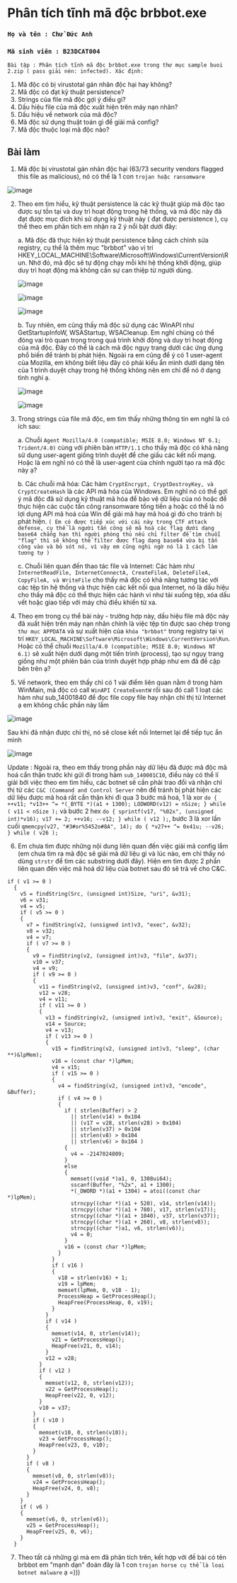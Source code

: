 # Phân tích tĩnh mã độc brbbot.exe

### `Họ và tên : Chử Đức Anh`
### `Mã sinh viên : B23DCAT004`

`Bài tập : Phân tích tĩnh mã độc brbbot.exe trong thư mục sample buoi 2.zip ( pass giải nén: infected). Xác định:`
1. Mã độc có bị virustotal gán nhãn độc hại hay không?
2. Mã độc có đạt kỹ thuật persistence?
3. Strings của file mã độc gợi ý điều gì?
4. Dấu hiệu file của mã độc xuất hiện trên máy nạn nhân?
5. Dấu hiệu về network của mã độc?
6. Mã độc sử dụng thuật toán gì để giải mã config?
7. Mã độc thuộc loại mã độc nào?

## Bài làm
1. Mã độc bị virustotal gán nhãn độc hại (63/73 security vendors flagged this file as malicious), nó có thể là 1 con `trojan hoặc ransomware`

![image](https://github.com/user-attachments/assets/773bec3f-8ca6-49e2-96b7-136679ca125e)


2. Theo em tìm hiểu, kỹ thuật persistence là các kỹ thuật giúp mã độc tạo được sự tồn tại và duy trì hoạt động trong hệ thống, và mã độc này đã đạt được mục đích khi sử dụng kỹ thuật này ( đạt được persistence ), cụ thể theo em phân tích em nhận ra 2 ý nổi bật dưới đây:

    a. Mã độc đã thực hiện kỹ thuật persistence bằng cách chỉnh sửa registry, cụ thể là thêm mục "brbbot" vào vị trí HKEY_LOCAL_MACHINE\Software\Microsoft\Windows\CurrentVersion\Run. Nhờ đó, mã độc sẽ tự động chạy mỗi khi hệ thống khởi động, giúp duy trì hoạt động mà không cần sự can thiệp từ người dùng.


    ![image](https://github.com/user-attachments/assets/dba89764-5892-4b64-8e17-9081cbb99300)

    ![image](https://github.com/user-attachments/assets/e78e879f-0f38-4dbe-8393-4e08bac0c457)

   ![image](https://github.com/user-attachments/assets/4ca7b3a7-fbda-4fe2-903f-5d0fd91b3f9b)


    b. Tuy nhiên, em cũng thấy mã độc sử dụng các WinAPI như GetStartupInfoW, WSAStartup, WSACleanup. Em nghĩ chúng có thể đóng vai trò quan trọng trong quá trình khởi động và duy trì hoạt động của mã độc. Đây có thể là cách mã độc ngụy trang dưới các ứng dụng phổ biến để tránh bị phát hiện. Ngoài ra em cũng để ý có 1 user-agent của Mozilla, em không biết liệu đây có phải kiểu ẩn mình dưới dạng tên của 1 trình duyệt chạy trong hệ thống không nên em chỉ để nó ở dạng tình nghi ạ.

    ![image](https://github.com/user-attachments/assets/6f0d7253-0d9f-45fb-a928-f0c8f668bab3)

    ![image](https://github.com/user-attachments/assets/273a8e8b-c35a-4a4a-9979-de2d400dd85a)



3. Trong strings của file mã độc, em tìm thấy những thông tin em nghĩ là có ích sau:

    a. Chuỗi `Agent Mozilla/4.0 (compatible; MSIE 8.0; Windows NT 6.1; Trident/4.0)` cùng với phiên bản `HTTP/1.1` cho thấy mã độc có khả năng sử dụng user-agent giống trình duyệt để che giấu các kết nối mạng. Hoặc là em nghĩ nó có thể là user-agent của chính người tạo ra mã độc này ạ?

    b. Các chuỗi mã hóa: Các hàm `CryptEncrypt, CryptDestroyKey, và CryptCreateHash` là các API mã hóa của Windows. Em nghĩ nó có thể gợi ý mã độc đã sử dụng kỹ thuật mã hóa để bảo vệ dữ liệu của nó hoặc để thực hiện các cuộc tấn công ransomware tống tiền ạ hoặc có thể là nó lợi dụng API mã hoá của Win để giải mã hay mã hoá gì đó cho tránh bị phát hiện. `( Em có được tiếp xúc với cái này trong CTF attack defense, cụ thể là người tấn công sẽ mã hoá các flag dưới dạng base64 chẳng hạn thì người phòng thủ nếu chỉ filter để tìm chuỗi "flag" thì sẽ không thể filter được flag dạng base64 vừa bị tấn công vào và bỏ sót nó, vì vậy em cũng nghi ngờ nó là 1 cách làm tương tự )`
   
    c. Chuỗi liên quan đến thao tác file và Internet: Các hàm như `InternetReadFile, InternetConnectA, CreateFileA, DeleteFileA, CopyFileA, và WriteFile` cho thấy mã độc có khả năng tương tác với các tệp tin hệ thống và thực hiện các kết nối qua Internet, nó là dấu hiệu cho thấy mã độc có thể thực hiện các hành vi như tải xuống tệp, xóa dấu vết hoặc giao tiếp với máy chủ điều khiển từ xa.



4. Theo em trong cụ thể bài này - trường hợp này, dấu hiệu file mã độc này đã xuất hiện trên máy nạn nhân chính là việc tệp tin được sao chép trong `thư mục APPDATA` và sự xuất hiện của `khóa "brbbot"` trong registry tại vị trí `HKEY_LOCAL_MACHINE\Software\Microsoft\Windows\CurrentVersion\Run`. Hoặc có thể chuỗi `Mozilla/4.0 (compatible; MSIE 8.0; Windows NT 6.1)` sẽ xuất hiện dưới dạng một tiến trình (process), tạo sự ngụy trang giống như một phiên bản của trình duyệt hợp pháp như em đã đề cập bên trên ạ?


5. Về network, theo em thấy chỉ có 1 vài điểm liên quan nằm ở trong hàm WinMain, mã độc có call `WinAPI CreateEventW` rồi sau đó call 1 loạt các hàm như sub_14001840 để đọc file copy file hay nhận chỉ thị từ Internet ạ em không chắc phần này lắm 


![image](https://github.com/user-attachments/assets/1e0992ba-6df1-41b0-9b5e-222e2bcc0263)


Sau khi đã nhận được chỉ thị, nó sẽ close kết nối Internet lại để tiếp tục ẩn mình


![image](https://github.com/user-attachments/assets/4393e141-5795-48ab-9b7a-7036efbfe7cc)


Update : Ngoài ra, theo em thấy trong phần này dữ liệu đã được mã độc mã hoá cẩn thận trước khi gửi đi trong hàm `sub_140001C10`, điều này có thể lí giải bởi việc theo em tìm hiểu, các botnet sẽ cần phải trao đổi và nhận chỉ thị từ các `C&C (Command and Control Server` nên để tránh bị phát hiện các dữ liệu được mã hoá rất cẩn thận khi đi qua 3 bước mã hoá, 1 là xor ```do {
        ++v11;
        *v13++ ^= *(_BYTE *)(a1 + 1300);
        LODWORD(v12) = nSize;
      }
      while ( v11 < nSize );```  và bước 2 hex ```do
      {
        sprintf(v17, "%02x", (unsigned int)*v16);
        v17 += 2;
        ++v16;
        --v12;
      }
      while ( v12 );```, bước 3 là xor lần cuối ```qmemcpy(v27, "#3#or%5452o#8A", 14);
            do
            {
              *v27++ ^= 0x41u;
              --v26;
            }
            while ( v26 );```


6. Em chưa tìm được những nội dung liên quan đến việc giải mã config lắm (em chưa tìm ra mã độc sẽ giải mã dữ liệu gì và lúc nào, em chỉ thấy nó dùng `strstr` để tìm các substring dưới đây). Hiện em tìm được 2 phần liên quan đến việc mã hoá dữ liệu của botnet sau đó sẽ trả về cho C&C.

```
if ( v1 >= 0 )
  {
    v5 = findString(Src, (unsigned int)Size, "uri", &v31);
    v6 = v31;
    v4 = v5;
    if ( v5 >= 0 )
    {
      v7 = findString(v2, (unsigned int)v3, "exec", &v32);
      v8 = v32;
      v4 = v7;
      if ( v7 >= 0 )
      {
        v9 = findString(v2, (unsigned int)v3, "file", &v37);
        v10 = v37;
        v4 = v9;
        if ( v9 >= 0 )
        {
          v11 = findString(v2, (unsigned int)v3, "conf", &v28);
          v12 = v28;
          v4 = v11;
          if ( v11 >= 0 )
          {
            v13 = findString(v2, (unsigned int)v3, "exit", &Source);
            v14 = Source;
            v4 = v13;
            if ( v13 >= 0 )
            {
              v15 = findString(v2, (unsigned int)v3, "sleep", (char **)&lpMem);
              v16 = (const char *)lpMem;
              v4 = v15;
              if ( v15 >= 0 )
              {
                v4 = findString(v2, (unsigned int)v3, "encode", &Buffer);
                if ( v4 >= 0 )
                {
                  if ( strlen(Buffer) > 2
                    || strlen(v14) > 0x104
                    || (v17 = v28, strlen(v28) > 0x104)
                    || strlen(v37) > 0x104
                    || strlen(v8) > 0x104
                    || strlen(v6) > 0x104 )
                  {
                    v4 = -2147024809;
                  }
                  else
                  {
                    memset((void *)a1, 0, 1308ui64);
                    sscanf(Buffer, "%2x", a1 + 1300);
                    *(_DWORD *)(a1 + 1304) = atoi((const char *)lpMem);
                    strncpy((char *)(a1 + 520), v14, strlen(v14));
                    strncpy((char *)(a1 + 780), v17, strlen(v17));
                    strncpy((char *)(a1 + 1040), v37, strlen(v37));
                    strncpy((char *)(a1 + 260), v8, strlen(v8));
                    strncpy((char *)a1, v6, strlen(v6));
                    v4 = 0;
                  }
                  v16 = (const char *)lpMem;
                }
              }
              if ( v16 )
              {
                v18 = strlen(v16) + 1;
                v19 = lpMem;
                memset(lpMem, 0, v18 - 1);
                ProcessHeap = GetProcessHeap();
                HeapFree(ProcessHeap, 0, v19);
              }
            }
            if ( v14 )
            {
              memset(v14, 0, strlen(v14));
              v21 = GetProcessHeap();
              HeapFree(v21, 0, v14);
            }
            v12 = v28;
          }
          if ( v12 )
          {
            memset(v12, 0, strlen(v12));
            v22 = GetProcessHeap();
            HeapFree(v22, 0, v12);
          }
          v10 = v37;
        }
        if ( v10 )
        {
          memset(v10, 0, strlen(v10));
          v23 = GetProcessHeap();
          HeapFree(v23, 0, v10);
        }
      }
      if ( v8 )
      {
        memset(v8, 0, strlen(v8));
        v24 = GetProcessHeap();
        HeapFree(v24, 0, v8);
      }
    }
    if ( v6 )
    {
      memset(v6, 0, strlen(v6));
      v25 = GetProcessHeap();
      HeapFree(v25, 0, v6);
    }
  }
```

7. Theo tất cả những gì mà em đã phân tích trên, kết hợp với đề bài có tên brbbot em "mạnh dạn" đoán đây là 1 con `trojan horse cụ thể là loại botnet malware` ạ =)))
